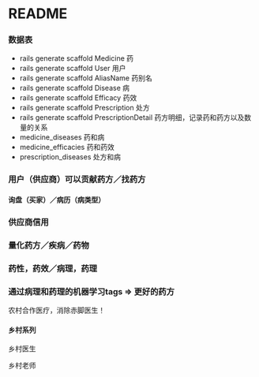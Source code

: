 # README

### 数据表
* rails generate scaffold Medicine  药
* rails generate scaffold User  用户
* rails generate scaffold AliasName 药别名
* rails generate scaffold Disease  病
* rails generate scaffold Efficacy  药效
* rails generate scaffold Prescription  处方
* rails generate scaffold PrescriptionDetail  药方明细，记录药和药方以及数量的关系
* medicine_diseases  药和病
* medicine_efficacies  药和药效
* prescription_diseases  处方和病

### 用户（供应商）可以贡献药方／找药方
#### 询盘（买家）／病历（病类型）
### 供应商信用

### 量化药方／疾病／药物
### 药性，药效／病理，药理
### 通过病理和药理的机器学习tags => 更好的药方


农村合作医疗，消除赤脚医生！

#### 乡村系列

乡村医生

乡村老师



